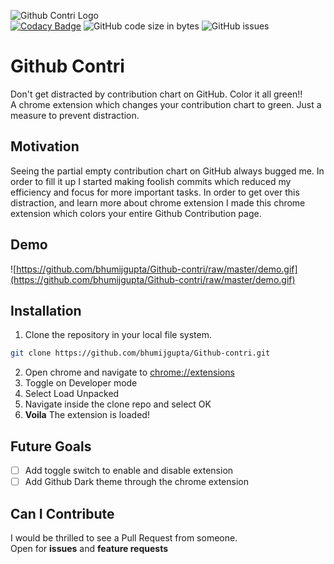![Github Contri Logo](https://github.com/bhumijgupta/Github-contri/raw/master/icon_128.png)<br>
[![Codacy Badge](https://api.codacy.com/project/badge/Grade/8fb8ceb65ea242c782704f77ea83da21)](https://www.codacy.com?utm_source=github.com&amp;utm_medium=referral&amp;utm_content=bhumijgupta/Github-contri&amp;utm_campaign=Badge_Grade) ![GitHub code size in bytes](https://img.shields.io/github/languages/code-size/bhumijgupta/Github-contri.svg) ![GitHub issues](https://img.shields.io/github/issues/bhumijgupta/Github-contri.svg)

# Github Contri
Don't get distracted by contribution chart on GitHub. Color it all green!!<br>
A chrome extension which changes your contribution chart to green. Just a measure to prevent distraction.

## Motivation
Seeing the partial empty contribution chart on GitHub always bugged me. In order to fill it up I started making foolish commits which reduced my efficiency and focus for more important tasks.
In order to get over this distraction, and learn more about chrome extension I made this chrome extension which colors your entire Github Contribution page.

## Demo
![https://github.com/bhumijgupta/Github-contri/raw/master/demo.gif](https://github.com/bhumijgupta/Github-contri/raw/master/demo.gif)

## Installation
1. Clone the repository in your local file system.
```bash
git clone https://github.com/bhumijgupta/Github-contri.git
```
2. Open chrome and navigate to [chrome://extensions](chrome://extensions/)
3. Toggle on Developer mode
4. Select Load Unpacked
5. Navigate inside the clone repo and select OK
6. **Voila** The extension is loaded!


## Future Goals
- [ ] Add toggle switch to enable and disable extension
- [ ] Add Github Dark theme through the chrome extension

## Can I Contribute
I would be thrilled to see a Pull Request from someone.<br>
Open for **issues** and **feature requests**
